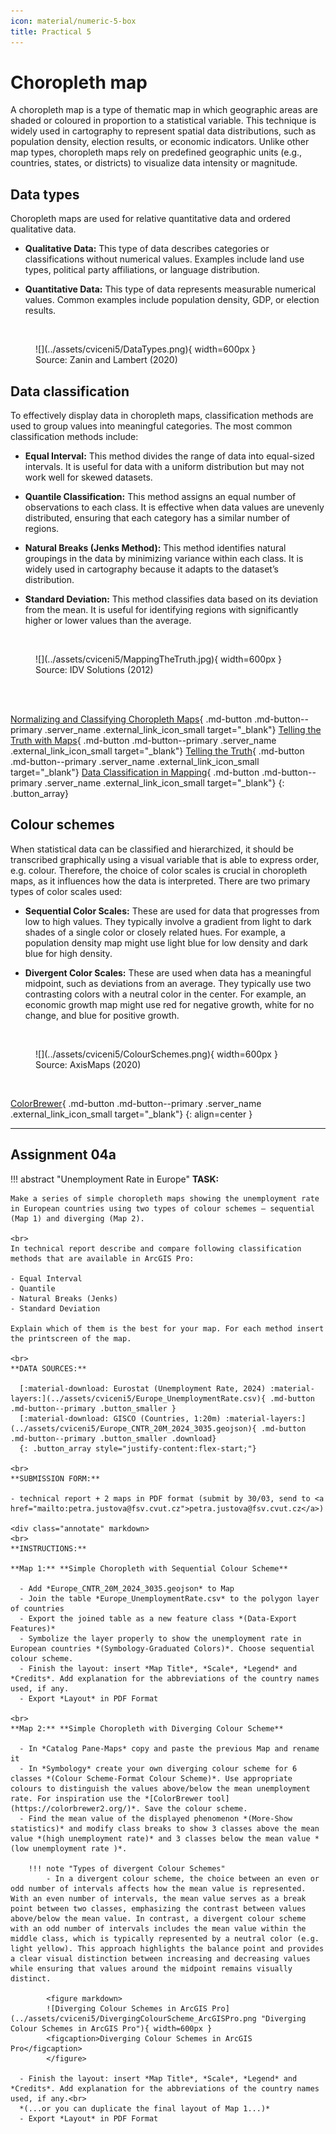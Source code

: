 ```yaml
---
icon: material/numeric-5-box
title: Practical 5
---
```

# Choropleth map
A choropleth map is a type of thematic map in which geographic areas are shaded or coloured in proportion to a statistical variable. This technique is widely used in cartography to represent spatial data distributions, such as population density, election results, or economic indicators. Unlike other map types, choropleth maps rely on predefined geographic units (e.g., countries, states, or districts) to visualize data intensity or magnitude.

## Data types
Choropleth maps are used for relative quantitative data and ordered qualitative data.

- **Qualitative Data:** This type of data describes categories or classifications without numerical values. Examples include land use types, political party affiliations, or language distribution.

- **Quantitative Data:** This type of data represents measurable numerical values. Common examples include population density, GDP, or election results.

<br>
<figure markdown>
  ![](../assets/cviceni5/DataTypes.png){ width=600px }
  <figcaption>Source: Zanin and Lambert (2020)</figcaption>
</figure>


## Data classification
To effectively display data in choropleth maps, classification methods are used to group values into meaningful categories. The most common classification methods include:

- **Equal Interval:** This method divides the range of data into equal-sized intervals. It is useful for data with a uniform distribution but may not work well for skewed datasets.

- **Quantile Classification:** This method assigns an equal number of observations to each class. It is effective when data values are unevenly distributed, ensuring that each category has a similar number of regions.

- **Natural Breaks (Jenks Method):** This method identifies natural groupings in the data by minimizing variance within each class. It is widely used in cartography because it adapts to the dataset’s distribution.

- **Standard Deviation:** This method classifies data based on its deviation from the mean. It is useful for identifying regions with significantly higher or lower values than the average.

<br>
<figure markdown>
  ![](../assets/cviceni5/MappingTheTruth.jpg){ width=600px }
  <figcaption>Source: IDV Solutions (2012)</figcaption>
</figure>


<br>
<br>

[Normalizing and Classifying Choropleth Maps](https://www.youtube.com/watch?v=nRqdTBKwYeU&ab_channel=ArcGIS){ .md-button .md-button--primary .server_name .external_link_icon_small target="_blank"}
[Telling the Truth with Maps](https://www.youtube.com/watch?v=R1Tfla2DieQ&ab_channel=JohnNelsonMaps){ .md-button .md-button--primary .server_name .external_link_icon_small target="_blank"}
[Telling the Truth](http://uxblog.idvsolutions.com/2011/10/telling-truth.html){ .md-button .md-button--primary .server_name .external_link_icon_small target="_blank"}
[Data Classification in Mapping](https://storymaps.arcgis.com/stories/c52d1948f04d40209fab1605ce3c8ab9){ .md-button .md-button--primary .server_name .external_link_icon_small target="_blank"}
{: .button_array}

## Colour schemes
When statistical data can be classified and hierarchized, it should be transcribed graphically using a visual variable that is able to express order, e.g. colour. Therefore, the choice of color scales is crucial in choropleth maps, as it influences how the data is interpreted. There are two primary types of color scales used:

- **Sequential Color Scales:** These are used for data that progresses from low to high values. They typically involve a gradient from light to dark shades of a single color or closely related hues. For example, a population density map might use light blue for low density and dark blue for high density.

- **Divergent Color Scales:** These are used when data has a meaningful midpoint, such as deviations from an average. They typically use two contrasting colors with a neutral color in the center. For example, an economic growth map might use red for negative growth, white for no change, and blue for positive growth.

<br>
<figure markdown>
  ![](../assets/cviceni5/ColourSchemes.png){ width=600px }
  <figcaption>Source: AxisMaps (2020)</figcaption>
</figure>
<br>

[ColorBrewer](https://colorbrewer2.org/){ .md-button .md-button--primary .server_name .external_link_icon_small target="_blank"}
{: align=center }

<hr class="level-1">




## Assignment 04a
!!! abstract "Unemployment Rate in Europe"
    **TASK:**

    Make a series of simple choropleth maps showing the unemployment rate in European countries using two types of colour schemes – sequential (Map 1) and diverging (Map 2).

    <br>
    In technical report describe and compare following classification methods that are available in ArcGIS Pro:
    
    - Equal Interval
    - Quantile
    - Natural Breaks (Jenks)
    - Standard Deviation

    Explain which of them is the best for your map. For each method insert the printscreen of the map.

    <br>
    **DATA SOURCES:**
    
      [:material-download: Eurostat (Unemployment Rate, 2024) :material-layers:](../assets/cviceni5/Europe_UnemploymentRate.csv){ .md-button .md-button--primary .button_smaller }
      [:material-download: GISCO (Countries, 1:20m) :material-layers:](../assets/cviceni5/Europe_CNTR_20M_2024_3035.geojson){ .md-button .md-button--primary .button_smaller .download}
      {: .button_array style="justify-content:flex-start;"}
    
    <br>
    **SUBMISSION FORM:**

    - technical report + 2 maps in PDF format (submit by 30/03, send to <a href="mailto:petra.justova@fsv.cvut.cz">petra.justova@fsv.cvut.cz</a>)
    
    <div class="annotate" markdown>
    <br>
    **INSTRUCTIONS:**
    
    **Map 1:** **Simple Choropleth with Sequential Colour Scheme**
      
      - Add *Europe_CNTR_20M_2024_3035.geojson* to Map
      - Join the table *Europe_UnemploymentRate.csv* to the polygon layer of countries
      - Export the joined table as a new feature class *(Data-Export Features)*
      - Symbolize the layer properly to show the unemployment rate in European countries *(Symbology-Graduated Colors)*. Choose sequential colour scheme.
      - Finish the layout: insert *Map Title*, *Scale*, *Legend* and *Credits*. Add explanation for the abbreviations of the country names used, if any.
      - Export *Layout* in PDF Format

    <br>
    **Map 2:** **Simple Choropleth with Diverging Colour Scheme**
      
      - In *Catalog Pane-Maps* copy and paste the previous Map and rename it
      - In *Symbology* create your own diverging colour scheme for 6 classes *(Colour Scheme-Format Colour Scheme)*. Use appropriate colours to distinguish the values above/below the mean unemployment rate. For inspiration use the *[ColorBrewer tool](https://colorbrewer2.org/)*. Save the colour scheme.
      - Find the mean value of the displayed phenomenon *(More-Show statistics)* and modify class breaks to show 3 classes above the mean value *(high unemployment rate)* and 3 classes below the mean value *(low unemployment rate )*.

        !!! note "Types of divergent Colour Schemes"
            - In a divergent colour scheme, the choice between an even or odd number of intervals affects how the mean value is represented. With an even number of intervals, the mean value serves as a break point between two classes, emphasizing the contrast between values above/below the mean value. In contrast, a divergent colour scheme with an odd number of intervals includes the mean value within the middle class, which is typically represented by a neutral color (e.g. light yellow). This approach highlights the balance point and provides a clear visual distinction between increasing and decreasing values while ensuring that values around the midpoint remains visually distinct.
            
            <figure markdown>
            ![Diverging Colour Schemes in ArcGIS Pro](../assets/cviceni5/DivergingColourScheme_ArcGISPro.png "Diverging Colour Schemes in ArcGIS Pro"){ width=600px }
            <figcaption>Diverging Colour Schemes in ArcGIS Pro</figcaption>
            </figure>

      - Finish the layout: insert *Map Title*, *Scale*, *Legend* and *Credits*. Add explanation for the abbreviations of the country names used, if any.<br>
      *(...or you can duplicate the final layout of Map 1...)*
      - Export *Layout* in PDF Format
    